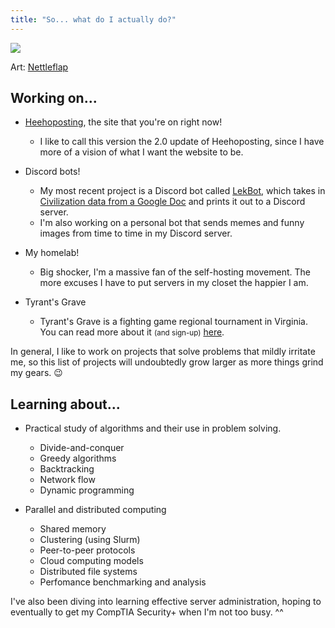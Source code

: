 ```yaml
---
title: "So... what do I actually do?"
---
```


![](/images/lainroom_animated_002_unscaled.gif)
<figcaption>Art: <a href="https://pixeljoint.com/p/193954.htm" target="_blank">Nettleflap</a></figcaption>

## Working on...

- [Heehoposting](https://heehoposting.xyz), the site that you're on right now!
  - I like to call this version the 2.0 update of Heehoposting, since I have more of a vision of what I want the website to be.

- Discord bots!
  - My most recent project is a Discord bot called [LekBot](https://github.com/jacksondarman/lekbot), which takes in [Civilization data from a Google Doc](https://github.com/jacksondarman/lekscrape) and prints it out to a Discord server.
  - I'm also working on a personal bot that sends memes and funny images from time to time in my Discord server.

- My homelab!
  - Big shocker, I'm a massive fan of the self-hosting movement. The more excuses I have to put servers in my closet the happier I am.

- Tyrant's Grave
  - Tyrant's Grave is a fighting game regional tournament in Virginia. You can read more about it <small>(and sign-up)</small> [here](https://start.gg/tyrant-s-grave).

In general, I like to work on projects that solve problems that mildly irritate me, so this list of projects will undoubtedly grow larger as more things grind my gears. 😉

## Learning about...

- Practical study of algorithms and their use in problem solving.
  - Divide-and-conquer
  - Greedy algorithms
  - Backtracking
  - Network flow
  - Dynamic programming

- Parallel and distributed computing
  - Shared memory
  - Clustering (using Slurm)
  - Peer-to-peer protocols
  - Cloud computing models
  - Distributed file systems
  - Perfomance benchmarking and analysis

I've also been diving into learning effective server administration, hoping to eventually to get my CompTIA Security+ when I'm not too busy. ^^